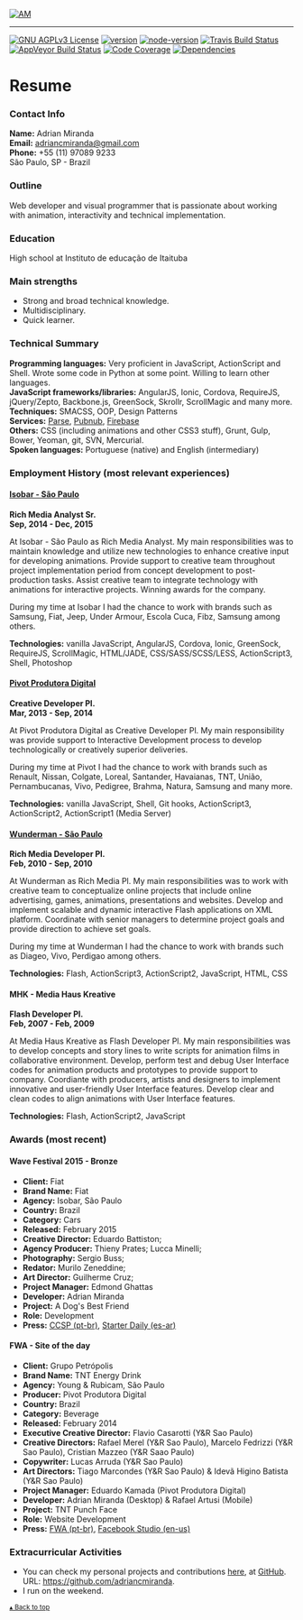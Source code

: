 [![AM](http://i.imgur.com/CEEbHaw.gif)](http://adriancmiranda.github.io "®AMBOX")

----------------------------

[![GNU AGPLv3 License][license-badge]][LICENSE]
[![version][version-badge]][package]
[![node-version][node-version-badge]][node]
[![Travis Build Status][build-badge]][build]
[![AppVeyor Build Status][win-build-badge]][win-build]
[![Code Coverage][coverage-badge]][coverage]
[![Dependencies][dependencyci-badge]][dependencyci]

# Resume

### Contact Info

**Name:** Adrian Miranda <br/>
**Email:** adriancmiranda@gmail.com <br/>
**Phone:** +55 (11) 97089 9233 <br/>
São Paulo, SP - Brazil

### Outline

Web developer and visual programmer that is passionate about working with animation, interactivity and technical implementation.

### Education

High school at Instituto de educação de Itaituba

### Main strengths

- Strong and broad technical knowledge.
- Multidisciplinary.
- Quick learner.

### Technical Summary

**Programming languages:** Very proficient in JavaScript, ActionScript and Shell. Wrote some code in Python at some point. Willing to learn other languages. <br/>
**JavaScript frameworks/libraries:** AngularJS, Ionic, Cordova, RequireJS, jQuery/Zepto, Backbone.js, GreenSock, Skrollr, ScrollMagic and many more. <br/>
**Techniques:** SMACSS, OOP, Design Patterns <br/>
**Services:** [Parse](http://www.parse.com), [Pubnub](http://www.pubnub.com), [Firebase](http://www.firebase.com) <br/>
**Others:** CSS (including animations and other CSS3 stuff), Grunt, Gulp, Bower, Yeoman, git, SVN, Mercurial. <br/>
**Spoken languages:** Portuguese (native) and English (intermediary)

### Employment History (most relevant experiences)

#### [Isobar - São Paulo](http://www.isobar.com.br)
**Rich Media Analyst Sr.** <br/>
**Sep, 2014 - Dec, 2015**

At Isobar - São Paulo as Rich Media Analyst. My main responsibilities was to maintain knowledge and utilize new technologies to enhance creative input for developing animations.
Provide support to creative team throughout project implementation period from concept development to post-production tasks.
Assist creative team to integrate technology with animations for interactive projects.
Winning awards for the company.

During my time at Isobar I had the chance to work with brands such as Samsung, Fiat, Jeep, Under Armour, Escola Cuca, Fibz, Samsung among others.

**Technologies:** vanilla JavaScript, AngularJS, Cordova, Ionic, GreenSock, RequireJS, ScrollMagic, HTML/JADE, CSS/SASS/SCSS/LESS, ActionScript3, Shell, Photoshop

#### [Pivot Produtora Digital](http://www.ppivot.com.br)
**Creative Developer Pl.** <br/>
**Mar, 2013 - Sep, 2014**

At Pivot Produtora Digital as Creative Developer Pl. My main responsibility was provide support to Interactive Development process to develop technologically or creatively superior deliveries.

During my time at Pivot I had the chance to work with brands such as Renault, Nissan, Colgate, Loreal, Santander, Havaianas, TNT, União, Pernambucanas, Vivo, Pedigree, Brahma, Natura, Samsung and many more.

**Technologies:** vanilla JavaScript, Shell, Git hooks, ActionScript3, ActionScript2, ActionScript1 (Media Server)

#### [Wunderman - São Paulo](https://www.wunderman.com.br/)
**Rich Media Developer Pl.** <br/>
**Feb, 2010 - Sep, 2010**

At Wunderman as Rich Media Pl. My main responsibilities was to work with creative team to conceptualize online projects that include online advertising, games, animations, presentations and websites.
Develop and implement scalable and dynamic interactive Flash applications on XML platform.
Coordinate with senior managers to determine project goals and provide direction to achieve set goals.

During my time at Wunderman I had the chance to work with brands such as Diageo, Vivo, Perdigao among others.

**Technologies:** Flash, ActionScript3, ActionScript2, JavaScript, HTML, CSS

#### MHK - Media Haus Kreative
**Flash Developer Pl.** <br/>
**Feb, 2007 - Feb, 2009**

At Media Haus Kreative as Flash Developer Pl. My main responsibilities was to develop concepts and story lines to write scripts for animation films in collaborative environment.
Develop, perform test and debug User Interface codes for animation products and prototypes to provide support to company.
Coordiante with producers, artists and designers to implement innovative and user-friendly User Interface features.
Develop clear and clean codes to align animations with User Interface features.

**Technologies:** Flash, ActionScript2, JavaScript

### Awards (most recent)

#### Wave Festival 2015 - Bronze
- **Client:** Fiat
- **Brand Name:** Fiat
- **Agency:** Isobar, São Paulo
- **Country:** Brazil
- **Category:** Cars
- **Released:** February 2015
- **Creative Director:** Eduardo Battiston;
- **Agency Producer:** Thieny Prates; Lucca Minelli;
- **Photography:** Sergio Buss;
- **Redator:** Murilo Zeneddine;
- **Art Director:** Guilherme Cruz;
- **Project Manager:** Edmond Ghattas
- **Developer:** Adrian Miranda
- **Project:** A Dog's Best Friend
- **Role:** Development
- **Press:** [CCSP (pt-br)](http://www.clubedecriacao.com.br/ultimas/wave-festival-2015-2/), [Starter Daily (es-ar)](http://starterdaily.com/festivales/2015/04/17/revisa-todos-los-ganadores-de-wave-festival-in-rio-2015/)

#### FWA - Site of the day
- **Client:** Grupo Petrópolis
- **Brand Name:** TNT Energy Drink
- **Agency:** Young & Rubicam, São Paulo
- **Producer:** Pivot Produtora Digital
- **Country:** Brazil
- **Category:** Beverage
- **Released:** February 2014
- **Executive Creative Director:** Flavio Casarotti (Y&R Sao Paulo)
- **Creative Directors:** Rafael Merel (Y&R Sao Paulo), Marcelo Fedrizzi (Y&R Sao Paulo), Cristian Mazzeo (Y&R Saao Paulo)
- **Copywriter:** Lucas Arruda (Y&R Sao Paulo)
- **Art Directors:** Tiago Marcondes (Y&R Sao Paulo) & Idevã Higino Batista (Y&R Sao Paulo)
- **Project Manager:** Eduardo Kamada (Pivot Produtora Digital)
- **Developer:** Adrian Miranda (Desktop) & Rafael Artusi (Mobile)
- **Project:** TNT Punch Face
- **Role:** Website Development
- **Press:** [FWA (pt-br)](http://www.thefwa.com/site/punchface), [Facebook Studio (en-us)](https://www.facebook-studio.com/gallery/submission/punchface)

### Extracurricular Activities

- You can check my personal projects and contributions [here](https://github.com/adriancmiranda), at [GitHub](https://github.com/). URL: https://github.com/adriancmiranda.
- I run on the weekend.

<sub>[▴ Back to top](#)</sub>

<!-- links -->

[license-badge]: https://img.shields.io/npm/l/adriancmiranda.github.io.svg?style=flat-square
[license]: https://github.com/adriancmiranda/adriancmiranda.github.io/blob/master/other/LICENSE
[node]: https://nodejs.org
[build-badge]: https://img.shields.io/travis/adriancmiranda/adriancmiranda.github.io.svg?style=flat-square
[build]: https://travis-ci.org/adriancmiranda/adriancmiranda.github.io
[win-build-badge]: https://img.shields.io/appveyor/ci/adriancmiranda/adriancmiranda.github.io.svg?style=flat-square
[win-build]: https://ci.appveyor.com/project/adriancmiranda/adriancmiranda.github.io
[coverage-badge]: https://img.shields.io/codecov/c/github/adriancmiranda/adriancmiranda.github.io.svg?style=flat-square
[coverage]: https://codecov.io/github/adriancmiranda/adriancmiranda.github.io
[dependencyci-badge]: https://dependencyci.com/github/adriancmiranda/adriancmiranda.github.io/badge?style=flat-square
[dependencyci]: https://dependencyci.com/github/adriancmiranda/adriancmiranda.github.io
[version-badge]: https://img.shields.io/npm/v/adriancmiranda.github.io.svg?style=flat-square
[package]: https://www.npmjs.com/package/adriancmiranda.github.io
[node-version-badge]: https://img.shields.io/badge/node-%3E%3D%204.0-orange.svg?style=flat-square
[license-badge]: https://img.shields.io/npm/l/adriancmiranda.github.io.svg?style=flat-square
[license]: https://github.com/adriancmiranda/adriancmiranda.github.io/blob/master/other/LICENSE
[twitter]: https://twitter.com/intent/tweet?text=Check%20out%20the%20Adrian%20Miranda%20works!%20https://github.com/adriancmiranda/adriancmiranda.github.io%20%F0%9F%91%8D
[twitter-badge]: https://img.shields.io/twitter/url/https/github.com/adriancmiranda/adriancmiranda.github.io.svg?style=social
